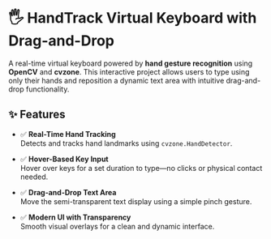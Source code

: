 # 🖐️ HandTrack Virtual Keyboard with Drag-and-Drop

A real-time virtual keyboard powered by **hand gesture recognition** using **OpenCV** and **cvzone**. This interactive project allows users to type using only their hands and reposition a dynamic text area with intuitive drag-and-drop functionality.



## ✨ Features

- ✅ **Real-Time Hand Tracking**  
  Detects and tracks hand landmarks using `cvzone.HandDetector`.

- ✅ **Hover-Based Key Input**  
  Hover over keys for a set duration to type—no clicks or physical contact needed.

- ✅ **Drag-and-Drop Text Area**  
  Move the semi-transparent text display using a simple pinch gesture.

- ✅ **Modern UI with Transparency**  
  Smooth visual overlays for a clean and dynamic interface.

